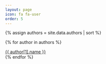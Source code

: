 ```yaml
---
layout: page
icon: fa fa-user
order: 5
---
```


<div id="authors" class="d-flex flex-wrap mx-xl-2">
  {% assign authors = site.data.authors | sort %}
  
  {% for author in authors %}
    <div>
      <a class="tag" href="{{ author[1].url | relative_url }}">
        {{ author[1].name }}
      </a>
    </div>
  {% endfor %}
</div>
